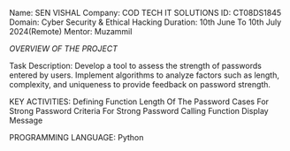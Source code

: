 Name: SEN VISHAL
Company: COD TECH IT SOLUTIONS
ID: CT08DS1845
Domain: Cyber Security & Ethical Hacking
Duration: 10th June To 10th July 2024(Remote)
Mentor: Muzammil

_OVERVIEW OF THE PROJECT_

Task Description:
Develop a tool to assess the strength of passwords entered by users. Implement
algorithms to analyze factors such as length, complexity, and uniqueness to provide
feedback on password strength.

KEY ACTIVITIES:
Defining Function
Length Of The Password
Cases For Strong Password
Criteria For Strong Password
Calling Function
Display Message

PROGRAMMING LANGUAGE: Python
